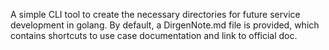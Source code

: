 A simple CLI tool to create the necessary directories for future service development in golang.
By default, a DirgenNote.md file is provided,
which contains shortcuts to use case documentation and link to official doc.
